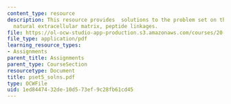 ```yaml
---
content_type: resource
description: This resource provides  solutions to the problem set on the topic of
  natural extracellular matrix, peptide linkages.
file: https://ol-ocw-studio-app-production.s3.amazonaws.com/courses/20-462j-molecular-principles-of-biomaterials-spring-2006/1ed8447432de10d573ef9c28fb61cd45_pset5_solns.pdf
file_type: application/pdf
learning_resource_types:
- Assignments
parent_title: Assignments
parent_type: CourseSection
resourcetype: Document
title: pset5_solns.pdf
type: OCWFile
uid: 1ed84474-32de-10d5-73ef-9c28fb61cd45
---
```

